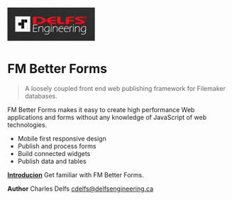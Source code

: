 # ![Delfs' Engineering Logo](/assets/1486254174620.png)

# FM Better Forms

>A loosely coupled front end web publishing framework for Filemaker databases.

FM Better Forms makes it easy to create high performance Web applications and forms without any knowledge of JavaScript of web technologies.

* Mobile first responsive design
* Publish and process forms
* Build connected widgets
* Publish data and tables




[**Introducion**](/introduction.md)
Get familiar with FM Better Forms.







**Author**
Charles Delfs
cdelfs@delfsengineering.ca

